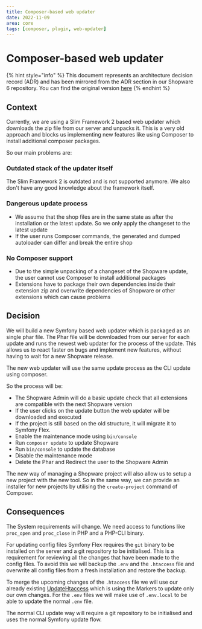 ```yaml
---
title: Composer-based web updater
date: 2022-11-09
area: core
tags: [composer, plugin, web-updater]
--- 
```


# Composer-based web updater

{% hint style="info" %}
This document represents an architecture decision record (ADR) and has been mirrored from the ADR section in our Shopware 6 repository.
You can find the original version [here](https://github.com/shopware/platform/blob/trunk/adr/2022-11-09-composer-based-web-updater.md)
{% endhint %}

## Context

Currently, we are using a Slim Framework 2 based web updater which downloads the zip file from our server and unpacks it.
This is a very old approach and blocks us implementing new features like using Composer to install additional composer packages.

So our main problems are:

### Outdated stack of the updater itself

The Slim Framework 2 is outdated and is not supported anymore. We also don't have any good knowledge about the framework itself.

### Dangerous update process

- We assume that the shop files are in the same state as after the installation or the latest update. So we only apply the changeset to the latest update
- If the user runs Composer commands, the generated and dumped autoloader can differ and break the entire shop

### No Composer support

- Due to the simple unpacking of a changeset of the Shopware update, the user cannot use Composer to install additional packages
- Extensions have to package their own dependencies inside their extension zip and overwrite dependencies of Shopware or other extensions which can cause problems

## Decision

We will build a new Symfony based web updater which is packaged as an single phar file.
The Phar file will be downloaded from our server for each update and runs the newest web updater for the process of the update.
This allows us to react faster on bugs and implement new features, without having to wait for a new Shopware release.

The new web updater will use the same update process as the CLI update using composer.

So the process will be:

- The Shopware Admin will do a basic update check that all extensions are compatible with the next Shopware version
- If the user clicks on the update button the web updater will be downloaded and executed
- If the project is still based on the old structure, it will migrate it to Symfony Flex.
- Enable the maintenance mode using `bin/console`
- Run `composer update` to update Shopware
- Run `bin/console` to update the database
- Disable the maintenance mode
- Delete the Phar and Redirect the user to the Shopware Admin

The new way of managing a Shopware project will also allow us to setup a new project with the new tool.
So in the same way, we can provide an installer for new projects by utilising the `create-project` command of Composer.

## Consequences

The System requirements will change. We need access to functions like `proc_open` and `proc_close` in PHP and a PHP-CLI binary.

For updating config files Symfony Flex requires the `git` binary to be installed on the server and a git repository to be initialised.
This is a requirement for reviewing all the changes that have been made to the config files.
To avoid this we will backup the `.env` and the `.htaccess` file and overwrite all config files from a fresh installation and restore the backup.

To merge the upcoming changes of the `.htaccess` file we will use our already existing [UpdateHtaccess](https://github.com/shopware/platform/blob/6.4.17.0/src/Core/Framework/Update/Services/UpdateHtaccess.php) which is using the Markers to update only our own changes.
For the `.env` files we will make use of `.env.local` to be able to update the normal `.env` file. 

The normal CLI update way will require a git repository to be initialised and uses the normal Symfony update flow.
